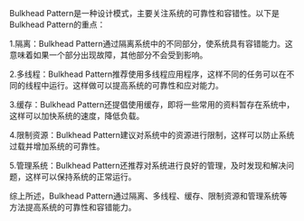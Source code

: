 

Bulkhead Pattern是一种设计模式，主要关注系统的可靠性和容错性。以下是Bulkhead Pattern的重点：

1.隔离：Bulkhead Pattern通过隔离系统中的不同部分，使系统具有容错能力。这意味着如果一个部分出现故障，其他部分不会受到影响。

2.多线程：Bulkhead Pattern推荐使用多线程应用程序，这样不同的任务可以在不同的线程中运行。这样做可以提高系统的可靠性和应对能力。

3.缓存：Bulkhead Pattern还提倡使用缓存，即将一些常用的资料暂存在系统中，这样可以加快系统的速度，降低负载。

4.限制资源：Bulkhead Pattern建议对系统中的资源进行限制，这样可以防止系统过载并增加系统的可靠性。

5.管理系统：Bulkhead Pattern还推荐对系统进行良好的管理，及时发现和解决问题，这样可以保持系统的正常运行。

综上所述，Bulkhead Pattern通过隔离、多线程、缓存、限制资源和管理系统等方法提高系统的可靠性和容错能力。